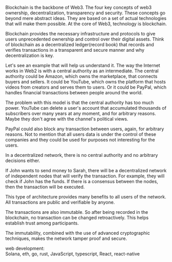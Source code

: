 Blockchain is the backbone of Web3.
The four key concepts of web3 ownership, decentralization, transparency and security.
These concepts go beyond mere abstract ideas.
They are based on a set of actual technologies that will make them possible.
At the core of Web3, technology is blockchain.

Blockchain provides the necessary infrastructure and protocols to give users unprecedented ownership and control over their digital assets.
Think of blockchain as a decentralized ledger(record book) that records and verifies transactions in a transparent and secure manner and why decentralization is key.

Let's see an example that will help us understand it.
The way the Internet works in Web2 is with a central authority as an intermediate.
The central authority could be Amazon, which owns the marketplace, that connects buyers and sellers.
It could be YouTube, which owns the platform that hosts videos from creators and serves them to users.
Or it could be PayPal, which handles financial transactions between people around the world.

The problem with this model is that the central authority has too much power.
YouTube can delete a user's account that accumulated thousands of subscribers over many years at any moment, and for arbitrary reasons.
Maybe they don't agree with the channel's political views.

PayPal could also block any transaction between users, again, for arbitrary reasons.
Not to mention that all users data is under the control of these companies and they could be used for purposes not interesting for the users.

In a decentralized network, there is no central authority and no arbitrary decisions either.

If John wants to send money to Sarah, there will be a decentralized network of independent nodes that will verify the transaction.  For example, they will check if John has the funds.
If there is a consensus between the nodes, then the transaction will be executed.

This type of architecture provides many benefits to all users of the network.
All transactions are public and verifiable by anyone.

The transactions are also immutable. So after being recorded in the blockchain, no transaction can be changed retroactively.
This helps establish trust among participants.

The immutability, combined with the use of advanced cryptographic techniques, makes the network tamper proof and secure.

web development:  
Solana, eth, go, rust, JavaScript, typescript, React, react-native
